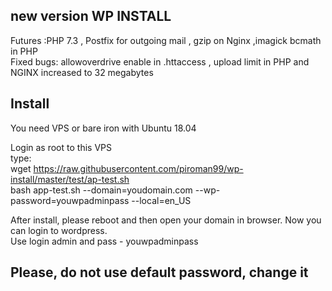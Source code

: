 new version WP INSTALL
---
Futures :PHP 7.3 , Postfix for outgoing mail , gzip on Nginx ,imagick bcmath in PHP <br>
Fixed bugs: allowoverdrive enable in .httaccess , upload limit in PHP and NGINX increased to 32 megabytes <br>  

Install
--
You need VPS or bare iron with Ubuntu 18.04 <br>

Login as root to this VPS
<br>
type:
<br>
wget https://raw.githubusercontent.com/piroman99/wp-install/master/test/ap-test.sh
<br>
bash app-test.sh --domain=youdomain.com --wp-password=youwpadminpass --local=en_US
<br>

After install, please reboot and then open your domain in browser. Now you can login to wordpress.
<br>
Use login admin and pass - youwpadminpass

Please, do not use default password, change it
--

